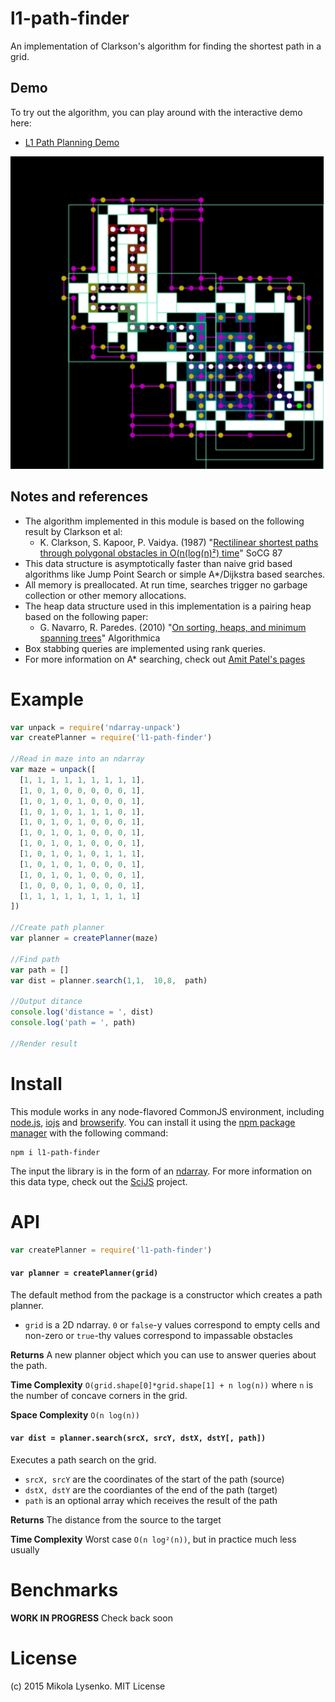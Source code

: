 l1-path-finder
==============
An implementation of Clarkson's algorithm for finding the shortest path in a grid.

## Demo

To try out the algorithm, you can play around with the interactive demo here:

* [L1 Path Planning Demo](https://mikolalysenko.github.io/l1-path-finder/index.html)

[<img src="img/pathfinding.png">](https://mikolalysenko.github.io/l1-path-finder/index.html)

## Notes and references

* The algorithm implemented in this module is based on the following result by Clarkson et al:
    + K. Clarkson, S. Kapoor, P. Vaidya. (1987) "[Rectilinear shortest paths through polygonal obstacles in O(n(log(n)²) time](http://dl.acm.org/citation.cfm?id=41985)" SoCG 87
* This data structure is asymptotically faster than naive grid based algorithms like Jump Point Search or simple A*/Dijkstra based searches.
* All memory is preallocated.  At run time, searches trigger no garbage collection or other memory allocations.
* The heap data structure used in this implementation is a pairing heap based on the following paper:
    + G. Navarro, R. Paredes. (2010) "[On sorting, heaps, and minimum spanning trees](http://citeseerx.ist.psu.edu/viewdoc/summary?doi=10.1.1.218.3241)" Algorithmica
* Box stabbing queries are implemented using rank queries.
* For more information on A* searching, check out [Amit Patel's pages](http://theory.stanford.edu/~amitp/GameProgramming/)

# Example

```javascript
var unpack = require('ndarray-unpack')
var createPlanner = require('l1-path-finder')

//Read in maze into an ndarray
var maze = unpack([
  [1, 1, 1, 1, 1, 1, 1, 1, 1],
  [1, 0, 1, 0, 0, 0, 0, 0, 1],
  [1, 0, 1, 0, 1, 0, 0, 0, 1],
  [1, 0, 1, 0, 1, 1, 1, 0, 1],
  [1, 0, 1, 0, 1, 0, 0, 0, 1],
  [1, 0, 1, 0, 1, 0, 0, 0, 1],
  [1, 0, 1, 0, 1, 0, 0, 0, 1],
  [1, 0, 1, 0, 1, 0, 1, 1, 1],
  [1, 0, 1, 0, 1, 0, 0, 0, 1],
  [1, 0, 1, 0, 1, 0, 0, 0, 1],
  [1, 0, 0, 0, 1, 0, 0, 0, 1],
  [1, 1, 1, 1, 1, 1, 1, 1, 1]
])

//Create path planner
var planner = createPlanner(maze)

//Find path
var path = []
var dist = planner.search(1,1,  10,8,  path)

//Output ditance
console.log('distance = ', dist)
console.log('path = ', path)

//Render result
```

# Install
This module works in any node-flavored CommonJS environment, including [node.js](https://nodejs.org/), [iojs](https://iojs.org/en/index.html) and [browserify](http://browserify.org/).  You can install it using the [npm package manager](https://docs.npmjs.com/) with the following command:

```
npm i l1-path-finder
```

The input the library is in the form of an [ndarray](https://github.com/scijs/ndarray).  For more information on this data type, check out the [SciJS](https://scijs.net) project.

# API

```javascript
var createPlanner = require('l1-path-finder')
```

#### `var planner = createPlanner(grid)`
The default method from the package is a constructor which creates a path planner.

* `grid` is a 2D ndarray.  `0` or `false`-y values correspond to empty cells and non-zero or `true`-thy values correspond to impassable obstacles

**Returns** A new planner object which you can use to answer queries about the path.

**Time Complexity** `O(grid.shape[0]*grid.shape[1] + n log(n))` where `n` is the number of concave corners in the grid.

**Space Complexity** `O(n log(n))`

#### `var dist = planner.search(srcX, srcY, dstX, dstY[, path])`
Executes a path search on the grid.

* `srcX, srcY` are the coordinates of the start of the path (source)
* `dstX, dstY` are the coordiantes of the end of the path (target)
* `path` is an optional array which receives the result of the path

**Returns** The distance from the source to the target

**Time Complexity** Worst case `O(n log²(n))`, but in practice much less usually

# Benchmarks

**WORK IN PROGRESS** Check back soon

# License
(c) 2015 Mikola Lysenko. MIT License
